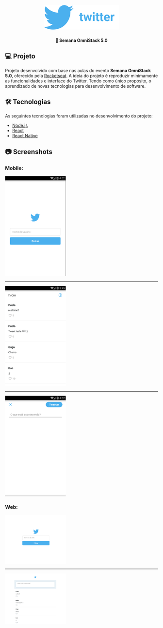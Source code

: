 <h1 align="center">
  <img alt="Twitter" title="#Twitter" src=".github/logo.png" width="250px" />
</h1>

<h4 align="center">
  🚀 Semana OmniStack 5.0
</h4>

## 💻 Projeto

Projeto desenvolvido com base nas aulas do evento **Semana OmniStack 5.0**, oferecido pela [Rocketseat][rocketseat].
A ideia do projeto é reproduzir minimamente as funcionalidades e interface do Twitter. Tendo como único propósito, o aprendizado de novas tecnologias para desenvolvimento de software.

## 🛠 Tecnologias

As seguintes tecnologias foram utilizadas no desenvolvimento do projeto:

- [Node.js][nodejs]
- [React][reactjs]
- [React Native][reactnative]

## 📷 Screenshots

### Mobile:

<img src=".github/screenshot-login-mobile.png" alt="mobile login" width="200" />

---

<img src=".github/screenshot-timeline-mobile.png" alt="mobile timeline" width="200" />

---

<img src=".github/screenshot-new-mobile.png" alt="mobile new" width="200" />

### Web:

<img src=".github/screenshot-login-web.png" alt="web login" width="200" />

---

<img src=".github/screenshot-timeline-web.png" alt="web timeline" width="200" />

[rocketseat]: https://rocketseat.com.br/
[nodejs]: https://nodejs.org/en/
[reactjs]: https://reactjs.org/
[reactnative]: https://facebook.github.io/react-native/
